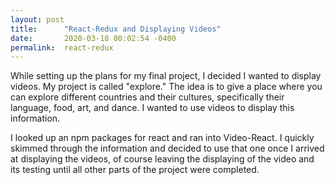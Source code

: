 ```yaml
---
layout: post
title:      "React-Redux and Displaying Videos"
date:       2020-03-18 00:02:54 -0400
permalink:  react-redux
---
```



While setting up the plans for my final project, I decided I wanted to display videos.  My project is called "explore."  The idea is to give a place where you can explore different countries and their cultures, specifically their language, food, art, and dance.  I wanted to use videos to display this information.

I looked up an npm packages for react and ran into Video-React.  I quickly skimmed through the information and decided to use that one once I arrived at displaying the videos, of course leaving the displaying of the video and its testing until all other parts of the project were completed.




